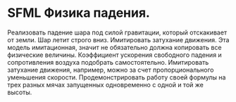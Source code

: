 # SFML Физика падения.

Реализовать падение шара под силой гравитации, который отскакивает от земли. Шар летит строго вниз. Имитировать затухание движения.
Эта модель имитационная, значит не обязательно должна копировать все физические величины. Коэффициент ускорения свободного падения и сопротивления воздуха подобрать самостоятельно. Имитировать затухание движения, например, можно за счет пропорционального уменьшения скорости.
Продемонстрировать работу своей формулы на трех разных мячах запущенных одновременно с одной и той же высоты.
